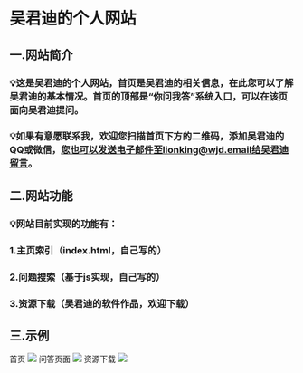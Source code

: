 # 吴君迪的个人网站
## 一.网站简介
### 💡这是吴君迪的个人网站，首页是吴君迪的相关信息，在此您可以了解吴君迪的基本情况。首页的顶部是“你问我答”系统入口，可以在该页面向吴君迪提问。
### 💡如果有意愿联系我，欢迎您扫描首页下方的二维码，添加吴君迪的QQ或微信，您也可以发送电子邮件至lionking@wjd.email给吴君迪留言。
## 二.网站功能
### 💡网站目前实现的功能有：
### 1.主页索引（index.html，自己写的）
### 2.问题搜索（基于js实现，自己写的）
### 3.资源下载（吴君迪的软件作品，欢迎下载）
## 三.示例
首页
![](http://wjd.email/pic/mainpage.png)
问答页面
![](http://wjd.email/pic/QApage.png)
资源下载
![](http://wjd.email/pic/respage.png)
